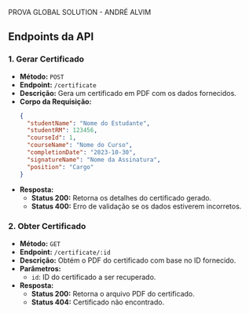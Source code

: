 PROVA GLOBAL SOLUTION - ANDRÉ ALVIM

## Endpoints da API

### 1. Gerar Certificado

- **Método:** `POST`
- **Endpoint:** `/certificate`
- **Descrição:** Gera um certificado em PDF com os dados fornecidos.
- **Corpo da Requisição:**
  ```json
  {
    "studentName": "Nome do Estudante",
    "studentRM": 123456,
    "courseId": 1,
    "courseName": "Nome do Curso",
    "completionDate": "2023-10-30",
    "signatureName": "Nome da Assinatura",
    "position": "Cargo"
  }
  ```
- **Resposta:**
  - **Status 200:** Retorna os detalhes do certificado gerado.
  - **Status 400:** Erro de validação se os dados estiverem incorretos.

### 2. Obter Certificado

- **Método:** `GET`
- **Endpoint:** `/certificate/:id`
- **Descrição:** Obtém o PDF do certificado com base no ID fornecido.
- **Parâmetros:**
  - `id`: ID do certificado a ser recuperado.
- **Resposta:**
  - **Status 200:** Retorna o arquivo PDF do certificado.
  - **Status 404:** Certificado não encontrado.
